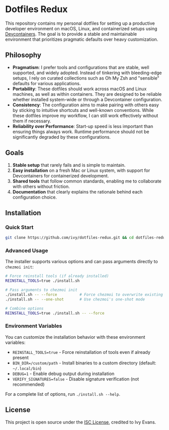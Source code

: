 # Dotfiles Redux

This repository contains my personal dotfiles for setting up a productive developer environment on macOS, Linux, and containerized setups using [Devcontainers](https://containers.dev/). The goal is to provide a stable and maintainable environment that prioritizes pragmatic defaults over heavy customization.

## Philosophy

- **Pragmatism**: I prefer tools and configurations that are stable, well supported, and widely adopted. Instead of tinkering with bleeding-edge setups, I rely on curated collections such as Oh My Zsh and "sensible" defaults for various applications.
- **Portability**: These dotfiles should work across macOS and Linux machines, as well as within containers. They are designed to be reliable whether installed system-wide or through a Devcontainer configuration.
- **Consistency**: The configuration aims to make pairing with others easy by sticking to intuitive shortcuts and well-known conventions. While these dotfiles improve my workflow, I can still work effectively without them if necessary.
- **Reliability over Performance**: Start-up speed is less important than ensuring things always work. Runtime performance should not be significantly degraded by these configurations.

## Goals

1. **Stable setup** that rarely fails and is simple to maintain.
2. **Easy installation** on a fresh Mac or Linux system, with support for Devcontainers for containerized development.
3. **Shared tools** that follow common standards, enabling me to collaborate with others without friction.
4. **Documentation** that clearly explains the rationale behind each configuration choice.

## Installation

### Quick Start

```bash
git clone https://github.com/ivy/dotfiles-redux.git && cd dotfiles-redux && ./install.sh
```

### Advanced Usage

The installer supports various options and can pass arguments directly to `chezmoi init`:

```bash
# Force reinstall tools (if already installed)
REINSTALL_TOOLS=true ./install.sh

# Pass arguments to chezmoi init
./install.sh -- --force          # Force chezmoi to overwrite existing files
./install.sh -- --one-shot       # Use chezmoi's one-shot mode

# Combine options
REINSTALL_TOOLS=true ./install.sh -- --force
```

### Environment Variables

You can customize the installation behavior with these environment variables:

- `REINSTALL_TOOLS=true` - Force reinstallation of tools even if already present
- `BIN_DIR=/custom/path` - Install binaries to a custom directory (default: `~/.local/bin`)
- `DEBUG=1` - Enable debug output during installation
- `VERIFY_SIGNATURES=false` - Disable signature verification (not recommended)

For a complete list of options, run `./install.sh --help`.

## License

This project is open source under the [ISC License](LICENSE.md), credited to Ivy Evans.

